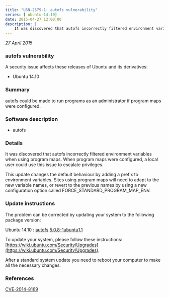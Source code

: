 ```yaml
---
title: "USN-2579-1: autofs vulnerability"
series: [ ubuntu-14.10]
date: 2015-04-27 12:00:00
description: |
    It was discovered that autofs incorrectly filtered environment variables when using program maps. When program maps were configured, a local user could use this issue to escalate privileges.
--- 
```

 
 

*27 April 2015*

### autofs vulnerability

A security issue affects these releases of Ubuntu and its derivatives:

* Ubuntu 14.10

### Summary

autofs could be made to run programs as an administrator if program maps were configured.

### Software description

* autofs 

### Details

It was discovered that autofs incorrectly filtered environment variables when using program maps. When program maps were configured, a local user could use this issue to escalate privileges.

This update changes the default behaviour by adding a prefix to environment variables. Sites using program maps will need to adapt to the new variable names, or revert to the previous names by using a new configuration option called FORCE_STANDARD_PROGRAM_MAP_ENV. 

### Update instructions

The problem can be corrected by updating your system to the following package version:

Ubuntu 14.10
 : [autofs](https://launchpad.net/ubuntu/+source/autofs) <span> [5.0.8-1ubuntu1.1](https://launchpad.net/ubuntu/+source/autofs/5.0.8-1ubuntu1.1) </span> 

To update your system, please follow these instructions: [https://wiki.ubuntu.com/Security/Upgrades](https://wiki.ubuntu.com/Security/Upgrades).

After a standard system update you need to reboot your computer to make all the necessary changes. 

### References

 
 [CVE-2014-8169](http://people.ubuntu.com/~ubuntu-security/cve/CVE-2014-8169)
 

